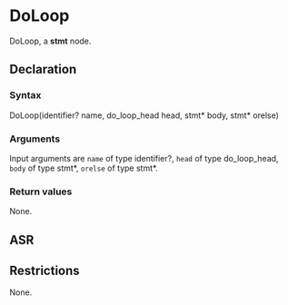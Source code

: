 <!-- This is an automatically generated file. Do not edit it manually. -->

# DoLoop

DoLoop, a **stmt** node.

## Declaration

### Syntax

DoLoop(identifier? name, do_loop_head head, stmt* body, stmt* orelse)

### Arguments
Input arguments are `name` of type identifier?, `head` of type do_loop_head, `body` of type stmt*, `orelse` of type stmt*.

### Return values

None.

## ASR

<!-- Generate ASR using pickle. -->

## Restrictions

<!-- Generated from asr_verify.cpp. -->
None.